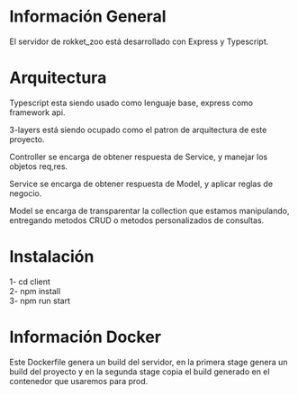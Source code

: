 # Información General
El servidor de rokket_zoo está desarrollado con Express y Typescript.

# Arquitectura
Typescript esta siendo usado como lenguaje base, express como framework api. <br>

3-layers está siendo ocupado como el patron de arquitectura de este proyecto. <br>

Controller se encarga de obtener respuesta de Service, y manejar los objetos req,res. <br>

Service se encarga de obtener respuesta de Model, y aplicar reglas de negocio. <br>

Model se encarga de transparentar la collection que estamos manipulando, entregando metodos CRUD o metodos personalizados de consultas.
# Instalación
1- cd client <br>
2- npm install <br>
3- npm run start

# Información Docker
Este Dockerfile genera un build del servidor, en la primera stage genera un build del proyecto y en la segunda stage copia el build generado en el contenedor que usaremos para prod. <br>

